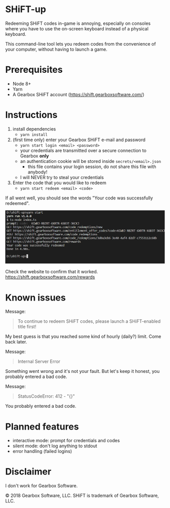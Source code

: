 # SHiFT-up
Redeeming SHiFT codes in-game is annoying, especially on consoles where you have to use the on-screen keyboard instead of a physical keyboard.

This command-line tool lets you redeem codes from the convenience of your computer, without having to launch a game.

# Prerequisites
- Node 8+
- Yarn 
- A Gearbox SHiFT account (https://shift.gearboxsoftware.com/)

# Instructions
1. install dependencies
    - `yarn install`
2. (first time only) enter your Gearbox SHiFT e-mail and password
    - `yarn start login <email> <password>`
    - your credentials are transmitted over a secure connection to Gearbox **only**
    - an authentication cookie will be stored inside `secrets/<email>.json`
       - this file contains your login session, do not share this file with anybody! 
    - I will NEVER try to steal your credentials
3. Enter the code that you would like to redeem
    - `yarn start redeem <email> <code>`

If all went well, you should see the words "Your code was successfully redeemed".

![Example](assets/output.png)

Check the website to confirm that it worked.  
https://shift.gearboxsoftware.com/rewards

# Known issues
Message:
 > To continue to redeem SHiFT codes, please launch a SHiFT-enabled title first!

My best guess is that you reached some kind of hourly (daily?) limit. Come back later.

Message:
> Internal Server Error

Something went wrong and it's not your fault. But let's keep it honest, you probably entered a bad code.

Message:
> StatusCodeError: 412 - "{}"

You probably entered a bad code.

# Planned features
- interactive mode: prompt for credentials and codes
- silent mode: don't log anything to stdout
- error handling (failed logins)

# Disclaimer
I don't work for Gearbox Software.

© 2018 Gearbox Software, LLC. SHiFT is trademark of Gearbox Software, LLC.
